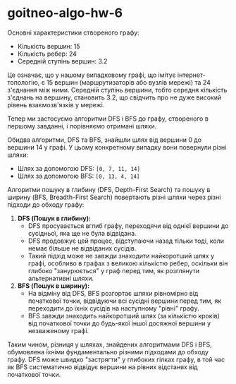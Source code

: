 # goitneo-algo-hw-6

Основні характеристики створеного графу:

* Кількість вершин: 15
* Кількість ребер: 24
* Середній ступінь вершин: 3.2

Це означає, що у нашому випадковому графі, що імітує інтернет-топологію, є 15 вершин (маршрутизаторів або вузлів мережі) та 24 з'єднання між ними.
Середній ступінь вершини, тобто середня кількість з'єднань на вершину, становить 3.2, що свідчить про не дуже високий рівень взаємозв'язків у мережі.

Тепер ми застосуємо алгоритми DFS і BFS до графу, створеного в першому завданні, і порівняємо отримані шляхи. 

Обидва алгоритми, DFS та BFS, знайшли шлях від вершини 0 до вершини 14 у графі.
У цьому конкретному випадку вони повернули різні шляхи:

* Шлях за допомогою DFS: `[0, 7, 11, 14]`
* Шлях за допомогою BFS: `[0, 13, 4, 14]`

Алгоритми пошуку в глибину (DFS, Depth-First Search) та пошуку в ширину (BFS, Breadth-First Search) повертають різні шляхи через різні підходи до обходу графу:

1. **DFS (Пошук в глибину):**
   * DFS просувається вглиб графу, переходячи від однієї вершини до сусідньої, яка ще не була відвідана.
   * DFS продовжує цей процес, відступаючи назад тільки тоді, коли немає більше не відвіданих сусідів.
   * Такий підхід може не завжди знаходити найкоротший шлях у графі, особливо в графах з великою кількістю ребер, оскільки він глибоко "занурюється" у граф перед тим, як розглянути альтернативні шляхи.
2. **BFS (Пошук в ширину):**
   * На відміну від DFS, BFS розгортає шляхи рівномірно від початкової точки, відвідуючи всі сусідні вершини перед тим, як переходити до їхніх сусідів на наступному "рівні" графу.
   * BFS завжди знаходить найкоротший шлях (за кількістю кроків) від початкової точки до будь-якої іншої досяжної вершини у незваженому графі.

Таким чином, різниця у шляхах, знайдених алгоритмами DFS і BFS, обумовлена їхніми фундаментально різними підходами до обходу графу. 
DFS може швидко "застрягти" у глибоких гілках графу, в той час як BFS систематично відвідує вершини на рівних відстанях від початкової точки.
